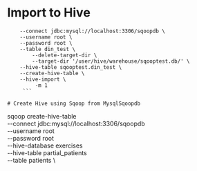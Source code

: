# Import to Hive 

```sqoop import \
	--connect jdbc:mysql://localhost:3306/sqoopdb \
	--username root \
	--password root \
	--table din_test \
        --delete-target-dir \
        --target-dir '/user/hive/warehouse/sqooptest.db/' \
	--hive-table sqooptest.din_test \
	--create-hive-table \
	--hive-import \
         -m 1 
	 ```

# Create Hive using Sqoop from MysqlSqoopdb 

```
sqoop create-hive-table \
	--connect jdbc:mysql://localhost:3306/sqoopdb \
	--username root \
	--password root \
	--hive-database exercises \
	--hive-table partial_patients \
	--table patients \
```
